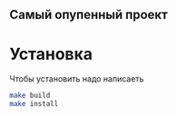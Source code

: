 Самый опупенный проект
---

# Установка

Чтобы установить надо написаеть
```bash
make build
make install
```